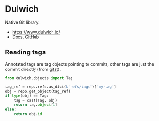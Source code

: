 # Dulwich

Native Git library.

* <https://www.dulwich.io/>
* [Docs](https://www.dulwich.io/docs/index.html), [GitHub](https://github.com/dulwich/dulwich)

## Reading tags

Annotated tags are tag objects pointing to commits, other tags are just the commit directly (from [gitst](https://gist.github.com/mikofski/e923750b415e4e4961b65a8eb42999e8)):

```python
from dulwich.objects import Tag

tag_ref = repo.refs.as_dict(b"refs/tags")['my-tag']
obj = repo.get_object(tag_ref)
if type(obj) == Tag:
    tag = cast(Tag, obj)
    return tag.object[1]
else:
    return obj.id
```
